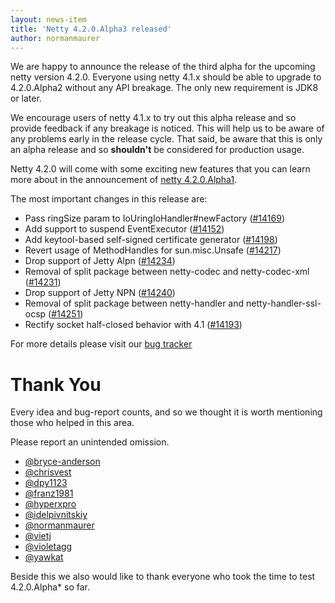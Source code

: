 ```yaml
---
layout: news-item
title: 'Netty 4.2.0.Alpha3 released'
author: normanmaurer
---
```


We are happy to announce the release of the third alpha for the upcoming netty version 4.2.0. Everyone using netty 4.1.x should be able to upgrade to 4.2.0.Alpha2 without any API breakage. The only new requirement is JDK8 or later. 

We encourage users of netty 4.1.x to try out this alpha release and so provide feedback if any breakage is noticed. This will help us to be  aware of any problems early in the release cycle. That said, be aware that this is only an alpha release and so __shouldn't__ be considered for production usage.

Netty 4.2.0 will come with some exciting new features that you can learn more about in the announcement of [netty 4.2.0.Alpha1](https://netty.io/news/2024/06/12/4-2-0-Alpha1.html).


The most important changes in this release are:

* Pass ringSize param to IoUringIoHandler#newFactory ([#14169](https://github.com/netty/netty/pull/14169))
* Add support to suspend EventExecutor ([#14152](https://github.com/netty/netty/pull/14152)) 
* Add keytool-based self-signed certificate generator ([#14198](https://github.com/netty/netty/pull/14198)) 
* Revert usage of MethodHandles for sun.misc.Unsafe ([#14217](https://github.com/netty/netty/pull/14217)) 
* Drop support of Jetty Alpn ([#14234](https://github.com/netty/netty/pull/14234)) 
* Removal of split package between netty-codec and netty-codec-xml ([#14231](https://github.com/netty/netty/pull/14231)) 
* Drop support of Jetty NPN ([#14240](https://github.com/netty/netty/pull/14240)) 
* Removal of split package between netty-handler and netty-handler-ssl-ocsp ([#14251](https://github.com/netty/netty/pull/14251)) 
* Rectify socket half-closed behavior with 4.1 ([#14193](https://github.com/netty/netty/pull/14193))

For more details please visit our [bug tracker](https://github.com/netty/netty/milestone/295?closed=1)

# Thank You

Every idea and bug-report counts, and so we thought it is worth mentioning those who helped in this area.

Please report an unintended omission.

* [@bryce-anderson](https://github.com/bryce-anderson)
* [@chrisvest](https://github.com/chrisvest)
* [@dpy1123](https://github.com/dpy1123)
* [@franz1981](https://github.com/franz1981)
* [@hyperxpro](https://github.com/hyperxpro)
* [@idelpivnitskiy](https://github.com/idelpivnitskiy)
* [@normanmaurer](https://github.com/normanmaurer)
* [@vietj](https://github.com/vietj)
* [@violetagg](https://github.com/violetagg)
* [@yawkat](https://github.com/yawkat)

Beside this we also would like to thank everyone who took the time to test 4.2.0.Alpha* so far.

